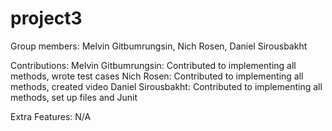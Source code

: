 # project3

Group members: Melvin Gitbumrungsin, Nich Rosen, Daniel Sirousbakht

Contributions:
Melvin Gitbumrungsin: Contributed to implementing all methods, wrote test cases
Nich Rosen: Contributed to implementing all methods, created video
Daniel Sirousbakht: Contributed to implementing all methods, set up files and Junit

Extra Features: N/A
